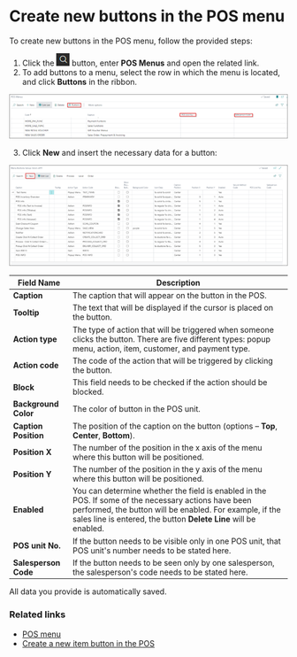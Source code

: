 # Create new buttons in the POS menu

To create new buttons in the POS menu, follow the provided steps:

1. Click the ![Lightbulb that opens the Tell Me feature](../../../images/Icons/Lightbulb_icon.png "Tell Me what you want to do") button, enter **POS Menus** and open the related link. 
2. To add buttons to a menu, select the row in which the menu is located, and click **Buttons** in the ribbon.

![ADDBUTTONS](../images/ADD%20BUTTONS.png)

3. Click **New** and insert the necessary data for a button:

![NEWBUTTON](../images/NEW%20BUTTON.png)

 Field Name      | Description |
| ----------- | ----------- |
| **Caption** | The caption that will appear on the button in the POS. |
| **Tooltip** | The text that will be displayed if the cursor is placed on the button.
| **Action type** | The type of action that will be triggered when someone clicks the button. There are five different types: popup menu, action, item, customer, and payment type. |
| **Action code** | The code of the action that will be triggered by clicking the button. |
| **Block** | This field needs to be checked if the action should be blocked. |
| **Background Color** | The color of button in the POS unit. |
| **Caption Position** | The position of the caption on the button (options – **Top**, **Center**, **Bottom**). |
| **Position X** | The number of the position in the x axis of the menu where this button will be positioned. | 
| **Position Y** | The number of the position in the y axis of the menu where this button will be positioned. |
| **Enabled** | You can determine whether the field is enabled in the POS. If some of the necessary actions have been performed, the button will be enabled. For example, if the sales line is entered, the button **Delete Line** will be enabled. |
| **POS unit No.** | If the button needs to be visible only in one POS unit, that POS unit's number needs to be stated here. | 
| **Salesperson Code** | If the button needs to be seen only by one salesperson, the salesperson's code needs to be stated here. |

All data you provide is automatically saved. 

### Related links

- [POS menu](../explanation/POS_menu.md)
- [Create a new item button in the POS](Create_a_new_item_button_in_the_POS.md)